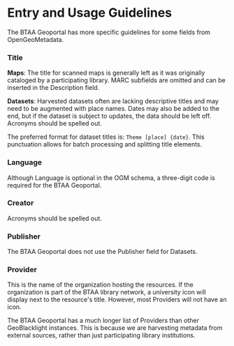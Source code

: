 # Entry and Usage Guidelines

The BTAA Geoportal has more specific guidelines for some fields from OpenGeoMetadata.

### Title
**Maps**: The title for scanned maps is generally left as it was originally cataloged by a participating library. MARC subfields are omitted and can be inserted in the Description field.

**Datasets**: Harvested datasets often are lacking descriptive titles and may need to be augmented with place names. Dates may also be added to the end, but if the dataset is subject to updates, the data should be left off.  Acronyms should be spelled out.

The preferred format for dataset titles is:
`Theme [place] {date}`. This punctuation allows for batch processing and splitting title elements.

### Language
Although Language is optional in the OGM schema, a three-digit code is required for the BTAA Geoportal.

### Creator
Acronyms should be spelled out.

### Publisher
The BTAA Geoportal does not use the Publisher field for Datasets.

### Provider
This is the name of the organization hosting the resources. If the organization is part of the BTAA library network, a university icon will display next to the resource's title. However, most Providers will not have an icon.

The BTAA Geoportal has a much longer list of Providers than other GeoBlacklight instances. This is because we are harvesting metadata from external sources, rather than just participating library institutions.







